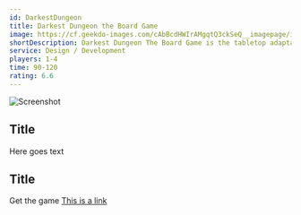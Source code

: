 ```yaml
---
id: DarkestDungeon
title: Darkest Dungeon the Board Game
image: https://cf.geekdo-images.com/cAbBcdHWIrAMgqtQ3ckSeQ__imagepage/img/qhnoF6XGAPf65BPtLqqudcGHMgg=/fit-in/900x600/filters:no_upscale():strip_icc()/pic7476829.jpg
shortDescription: Darkest Dungeon The Board Game is the tabletop adaptation of Red Hook Studios’ acclaimed indie video game. Published by Mythic Games in 2022, it raised over $5.6 million on Kickstarter in 2020 with support from nearly 29,000 backers—at the time, the largest crowdfunded board game based on an existing I.P.
service: Design / Development
players: 1-4
time: 90-120
rating: 6.6
---
```


![Screenshot](https://cf.geekdo-images.com/cAbBcdHWIrAMgqtQ3ckSeQ__imagepage/img/qhnoF6XGAPf65BPtLqqudcGHMgg=/fit-in/900x600/filters:no_upscale():strip_icc()/pic7476829.jpg)

## Title
Here goes text

## Title

Get the game [This is a link](www.example.com)